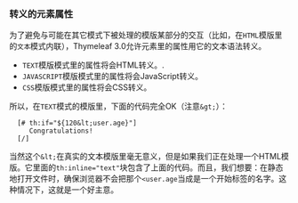 ### 转义的元素属性

为了避免与可能在其它模式下被处理的模版某部分的交互（比如，在`HTML`模版里的`文本`模式内联），Thymeleaf 3.0允许元素里的属性用它的文本语法转义。

- `TEXT`模版模式里的属性将会HTML转义。.
- `JAVASCRIPT`模版模式里的属性将会JavaScript转义。
- `CSS`模版模式里的属性将会CSS转义。

所以，在`TEXT`模式的模版里，下面的代码完全OK（注意`&gt;`）：
```
  [# th:if="${120&lt;user.age}"]
     Congratulations!
  [/]
```
当然这个`&lt;`在真实的文本模版里毫无意义，但是如果我们正在处理一个HTML模版。它里面的`th:inline="text"`块包含了上面的代码。而且，我们想要：在静态地打开文件时，确保浏览器不会把那个`<user.age`当成是一个开始标签的名字。这种情况下，这就是一个好主意。